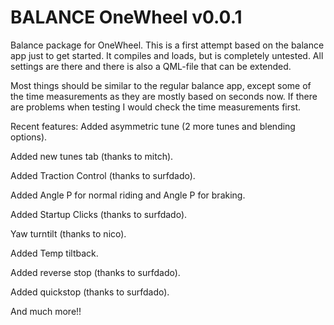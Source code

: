 # BALANCE OneWheel v0.0.1

Balance package for OneWheel. 
This is a first attempt based on the balance app just to get started. It compiles and loads, but is completely untested. All settings are there and there is also a QML-file that can be extended.

Most things should be similar to the regular balance app, except some of the time measurements as they are mostly based on seconds now. If there are problems when testing I would check the time measurements first.



Recent features:
Added asymmetric tune (2 more tunes and blending options).

Added new tunes tab (thanks to mitch).

Added Traction Control (thanks to surfdado).

Added Angle P for normal riding and Angle P for braking.

Added Startup Clicks (thanks to surfdado).

Yaw turntilt (thanks to nico).

Added Temp tiltback.

Added reverse stop (thanks to surfdado).

Added quickstop (thanks to surfdado).

And much more!!